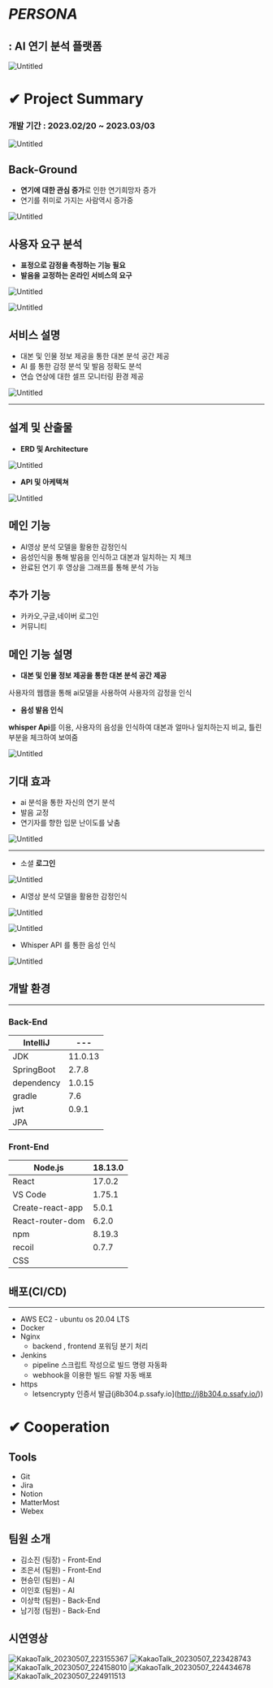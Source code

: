 # ***PERSONA***

## **: AI 연기 분석 플랫폼**

![Untitled](images/001.png)

# ✔ Project Summary


### 개발 기간 : 2023.02/20 ~ 2023.03/03

![Untitled](images/002.png)

## Back-Ground

- **연기에 대한 관심 증가**로 인한 연기희망자 증가
- 연기를 취미로 가지는 사람역시 증가중

![Untitled](images/006.png)

## 사용자 요구 분석

- **표정으로 감정을 측정하는 기능 필요**
- **발음을 교정하는 온라인 서비스의 요구**

![Untitled](images/009.png)

![Untitled](images/007.png)

## 서비스 설명

- 대본 및 인물 정보 제공을 통한 대본 분석 공간 제공
- AI 를 통한 감정 분석 및 발음 정확도 분석
- 연습 연상에 대한 셀프 모니터링 환경 제공

![Untitled](images/010.png)


---

## 설계 및 산출물

- **ERD 및 Architecture**

![Untitled](images/023.png)


- **API 및 아케텍쳐**

![Untitled](images/022.png)




 

## 메인 기능

- AI영상 분석 모델을 활용한 감정인식
- 음성인식을 통해 발음을 인식하고 대본과 일치하는 지 체크
- 완료된 연기 후 영상을 그래프를 통해 분석 가능

## 추가 기능

- 카카오,구글,네이버 로그인
- 커뮤니티

## 메인 기능 설명

- **대본 및 인물 정보 제공을 통한 대본 분석 공간 제공**

사용자의 웹캠을 통해 ai모델을 사용하여 사용자의 감정을 인식



- **음성 발음 인식**

**whisper Api**를 이용, 
사용자의 음성을 인식하여 대본과 얼마나 일치하는지 비교,
틀린부분을 체크하여 보여줌

![Untitled](images/013.png)

## 기대 효과

- ai 분석을 통한 자신의 연기 분석
- 발음 교정
- 연기자를 향한 입문 난이도를 낮춤

![Untitled](images/010.png)


---

- 소셜 **로그인**

![Untitled](images/027.png)

- AI영상 분석 모델을 활용한 감정인식

![Untitled](images/018.png)

![Untitled](images/019.png)

 
- Whisper API 를 통한 음성 인식

![Untitled](images/020.png)

## 개발 환경

---

### **Back-End**

| IntelliJ | ---|
| --- | --- |
| JDK | 11.0.13 |
| SpringBoot | 2.7.8 |
| dependency | 1.0.15 |
| gradle | 7.6 |
| jwt | 0.9.1 |
| JPA |  |

### Front-End

| Node.js | 18.13.0 |
| --- | --- |
| React | 17.0.2 |
| VS Code | 1.75.1 |
| Create-react-app | 5.0.1 |
| React-router-dom | 6.2.0 |
| npm | 8.19.3 |
| recoil | 0.7.7 |
| CSS |  |



## 배포(CI/CD)

---

- AWS EC2 - ubuntu os 20.04 LTS
- Docker
- Nginx
    - backend , frontend 포워딩 분기 처리
- Jenkins
    - pipeline 스크립트 작성으로 빌드 명령 자동화
    - webhook을 이용한 빌드 유발 자동 배포
- https
    - letsencrypty 인증서 발급(j8b304.p.ssafy.io](http://j8b304.p.ssafy.io/))

# ✔ **Cooperation**


## Tools

- Git
- Jira
- Notion
- MatterMost
- Webex

## 팀원 소개

- 김소진 (팀장) - Front-End
- 조은서 (팀원) - Front-End
- 현승민 (팀원) - AI
- 이인호 (팀원) - AI
- 이상학 (팀원) - Back-End
- 남기정 (팀원) - Back-End
    
## 시연영상
![KakaoTalk_20230507_223155367](https://github.com/NAM-Kijung/persona/assets/107738803/1709be98-949f-41f6-9cb5-43ccb0f7e249)
![KakaoTalk_20230507_223428743](https://github.com/NAM-Kijung/persona/assets/107738803/79bdfe8a-b869-4046-af53-b99af4917ea8)
![KakaoTalk_20230507_224158010](https://github.com/NAM-Kijung/persona/assets/107738803/39a88ab8-2a90-4b20-a9ff-8649423a3501)
![KakaoTalk_20230507_224434678](https://github.com/NAM-Kijung/persona/assets/107738803/cb882de3-d752-4867-a190-9645ebefac28)
![KakaoTalk_20230507_224911513](https://github.com/NAM-Kijung/persona/assets/107738803/d923da87-0fb9-478e-bf16-e2d4a425f647)